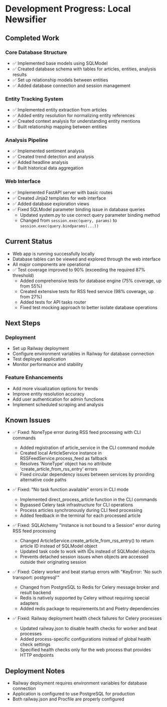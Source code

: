 # Development Progress: Local Newsifier

## Completed Work

### Core Database Structure
- ✅ Implemented base models using SQLModel
- ✅ Created database schema with tables for articles, entities, analysis results
- ✅ Set up relationship models between entities
- ✅ Added database connection and session management

### Entity Tracking System
- ✅ Implemented entity extraction from articles
- ✅ Added entity resolution for normalizing entity references
- ✅ Created context analysis for understanding entity mentions
- ✅ Built relationship mapping between entities

### Analysis Pipeline
- ✅ Implemented sentiment analysis
- ✅ Created trend detection and analysis
- ✅ Added headline analysis
- ✅ Built historical data aggregation

### Web Interface
- ✅ Implemented FastAPI server with basic routes
- ✅ Created Jinja2 templates for web interface
- ✅ Added database exploration views
- ✅ Fixed SQLModel parameter binding issue in database queries
  - Updated system.py to use correct query parameter binding method
  - Changed from `session.exec(query, params)` to `session.exec(query.bindparams(...))`

## Current Status
- Web app is running successfully locally
- Database tables can be viewed and explored through the web interface
- All major components are operational
- ✅ Test coverage improved to 90% (exceeding the required 87% threshold)
  - Added comprehensive tests for database engine (75% coverage, up from 55%)
  - Created extensive tests for RSS feed service (98% coverage, up from 27%)
  - Added tests for API tasks router
  - Fixed test mocking approach to better isolate database operations

## Next Steps

### Deployment
- Set up Railway deployment
- Configure environment variables in Railway for database connection
- Test deployed application
- Monitor performance and stability

### Feature Enhancements
- Add more visualization options for trends
- Improve entity resolution accuracy
- Add user authentication for admin functions
- Implement scheduled scraping and analysis

## Known Issues
- ✅ Fixed: NoneType error during RSS feed processing with CLI commands
  - Added registration of article_service in the CLI command module
  - Created local ArticleService instance in RSSFeedService.process_feed as fallback
  - Resolves 'NoneType' object has no attribute 'create_article_from_rss_entry' errors
  - Fixed circular dependency issues between services by providing alternative code paths
  
- ✅ Fixed: "No task function available" errors in CLI mode
  - Implemented direct_process_article function in the CLI commands
  - Bypassed Celery task infrastructure for CLI operations
  - Process articles synchronously during CLI feed processing
  - Added feedback in the terminal for each processed article

- ✅ Fixed: SQLAlchemy "Instance is not bound to a Session" error during RSS feed processing
  - Changed ArticleService.create_article_from_rss_entry() to return article ID instead of SQLModel object
  - Updated task code to work with IDs instead of SQLModel objects
  - Prevents detached session issues when objects are accessed outside their originating session

- ✅ Fixed: Celery worker and beat startup errors with "KeyError: 'No such transport: postgresql'"
  - Changed from PostgreSQL to Redis for Celery message broker and result backend
  - Redis is natively supported by Celery without requiring special adapters
  - Added redis package to requirements.txt and Poetry dependencies

- ✅ Fixed: Railway deployment health check failures for Celery processes
  - Updated railway.json to disable health checks for worker and beat processes
  - Added process-specific configurations instead of global health check settings
  - Specified health checks only for the web process that provides HTTP endpoints

## Deployment Notes
- Railway deployment requires environment variables for database connection
- Application is configured to use PostgreSQL for production
- Both railway.json and Procfile are properly configured
